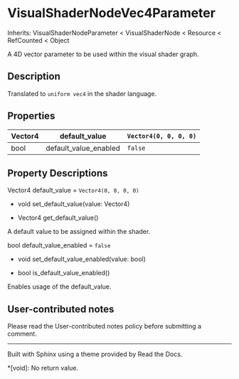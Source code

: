 # VisualShaderNodeVec4Parameter

Inherits: VisualShaderNodeParameter < VisualShaderNode < Resource < RefCounted
< Object

A 4D vector parameter to be used within the visual shader graph.

## Description

Translated to `uniform vec4` in the shader language.

## Properties

Vector4 | default_value | `Vector4(0, 0, 0, 0)`  
---|---|---  
bool | default_value_enabled | `false`  
  
## Property Descriptions

Vector4 default_value = `Vector4(0, 0, 0, 0)`

  * void set_default_value(value: Vector4)

  * Vector4 get_default_value()

A default value to be assigned within the shader.

bool default_value_enabled = `false`

  * void set_default_value_enabled(value: bool)

  * bool is_default_value_enabled()

Enables usage of the default_value.

## User-contributed notes

Please read the User-contributed notes policy before submitting a comment.

* * *

Built with Sphinx using a theme provided by Read the Docs.

  *[void]: No return value.

